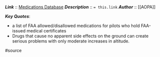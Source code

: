 ***Link***      :: [Medications Database](https://www.aopa.org/go-fly/medical-resources/medications-database)
***Description***      :: `= this.link`
***Author*** :: [[AOPA]]

***Key Quotes***:
* a list of FAA allowed/disallowed medications for pilots who hold FAA-issued medical certificates
* Drugs that cause no apparent side effects on the ground can create serious problems with only moderate increases in altitude.

#source